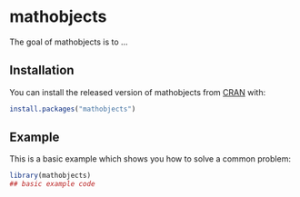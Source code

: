 # mathobjects

<!-- badges: start -->
<!-- badges: end -->

The goal of mathobjects is to ...

## Installation

You can install the released version of mathobjects from [CRAN](https://CRAN.R-project.org) with:

``` r
install.packages("mathobjects")
```

## Example

This is a basic example which shows you how to solve a common problem:

``` r
library(mathobjects)
## basic example code
```


